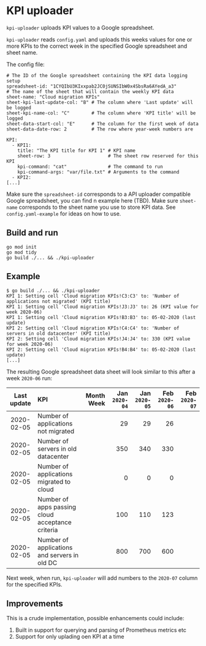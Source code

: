 # KPI uploader
`kpi-uploader` uploads KPI values to a Google spreadsheet.

`kpi-uploader` reads `config.yaml` and uploads this weeks values for
one or more KPIs to the correct week in the specified Google
spreadsheet and sheet name.

The config file:
```
# The ID of the Google spreadsheet containing the KPI data logging setup
spreadsheet-id: "1CYQIbU3KIxxpab2JC0jSUNSIbW0x4SbsRa6AYedA_a3"
# The name of the sheet that will contain the weekly KPI data
sheet-name: "Cloud migration KPIs"
sheet-kpi-last-update-col: "B" # The column where 'Last update' will be logged
sheet-kpi-name-col: "C"        # The column where 'KPI title' will be logged
sheet-data-start-col: "E"      # The column for the first week of data
sheet-data-date-row: 2         # The row where year-week numbers are

KPI:
  - KPI1:
    title: "The KPI title for KPI 1" # KPI name
    sheet-row: 3                     # The sheet row reserved for this KPI
    kpi-command: "cat"               # The command to run
    kpi-command-args: "var/file.txt" # Arguments to the command
  - KPI2:
[...]
```

Make sure the `spreadsheet-id` corresponds to a API uploader compatible Google 
spreadsheet, you can find n example here (TBD).
Make sure `sheet-name` corresponds to the sheet name you use to store KPI data.
See `config.yaml-example` for ideas on how to use.

## Build and run
```
go mod init
go mod tidy
go build ./... && ./kpi-uploader
```

## Example
```
$ go build ./... && ./kpi-uploader
KPI 1: Setting cell 'Cloud migration KPIs!C3:C3' to: 'Number of applications not migrated' (KPI title)
KPI 1: Setting cell 'Cloud migration KPIs!J3:J3' to: 26 (KPI value for week 2020-06)
KPI 1: Setting cell 'Cloud migration KPIs!B3:B3' to: 05-02-2020 (last update)
KPI 2: Setting cell 'Cloud migration KPIs!C4:C4' to: 'Number of servers in old datacenter' (KPI title)
KPI 2: Setting cell 'Cloud migration KPIs!J4:J4' to: 330 (KPI value for week 2020-06)
KPI 2: Setting cell 'Cloud migration KPIs!B4:B4' to: 05-02-2020 (last update)
[...]
```

The resulting Google spreadsheet data sheet will look similar to this after a week `2020-06` run:

Last update | KPI                                              | Month Week | Jan `2020-04` | Jan `2020-05` | Feb `2020-06` | Feb `2020-07`
:---------: | :----------------------------------------------- | ---:  | ------: | ------: |    ---: | ---:
2020-02-05  | Number of applications not migrated              |       | 29      | 29      | 26      |
2020-02-05  | Number of servers in old datacenter              |       | 350     | 340     | 330     |
2020-02-05  | Number of applications migrated to cloud         |       | 0       | 0       |       0 |
2020-02-05  | Number of apps passing cloud acceptance criteria |       | 100     | 110     | 123 |
2020-02-05  | Number of applications and servers in old DC     |       | 800     | 700     | 600 |

Next week, when run, `kpi-uploader` will add numbers to the `2020-07`
column for the specified KPIs.

## Improvements
This is a crude implementation, possible enhancements could include:
1. Built in support for querying and parsing of Prometheus metrics etc
2. Support for only uplading oen KPI at a time
